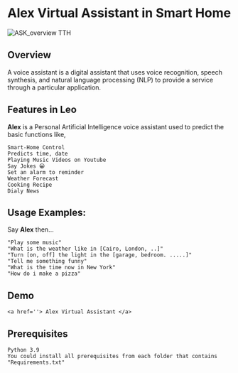 # Alex Virtual Assistant in Smart Home 

![ASK_overview _TTH_](https://user-images.githubusercontent.com/67477345/143164667-786523bc-9b76-4d32-b2ba-a5c16055f9ab.png)

  
## Overview

A voice assistant is a digital assistant that uses voice recognition, speech synthesis, and natural language processing (NLP) to provide a service through a particular application.


## Features in Leo
	
**Alex** is a Personal Artificial Intelligence voice assistant used to predict the basic functions like,

	Smart-Home Control
	Predicts time, date
	Playing Music Videos on Youtube
	Say Jokes 😁
	Set an alarm to reminder
	Weather Forecast
	Cooking Recipe
	Dialy News


## Usage Examples:

Say **Alex** then...

	"Play some music"
	"What is the weather like in [Cairo, London, ..]"
	"Turn [on, off] the light in the [garage, bedroom. .....]"
	"Tell me something funny"
	"What is the time now in New York"
	"How do i make a pizza"


  
## Demo
	
	<a href=''> Alex Virtual Assistant </a>
	
  
## Prerequisites
	
	Python 3.9
	You could install all prerequisites from each folder that contains "Requirements.txt"
